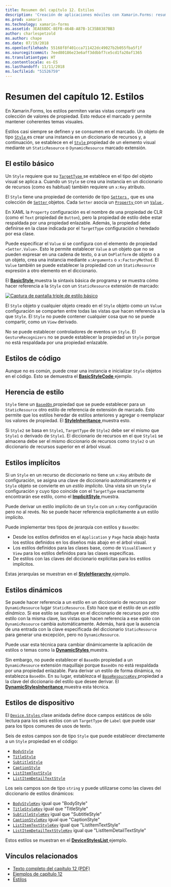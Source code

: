 ```yaml
---
title: Resumen del capítulo 12. Estilos
description: 'Creación de aplicaciones móviles con Xamarin.Forms: resumen del capítulo 12. Estilos'
ms.prod: xamarin
ms.technology: xamarin-forms
ms.assetid: 3EAE6BDC-8EFB-464B-A87B-1C35B8387BB3
author: charlespetzold
ms.author: chape
ms.date: 07/19/2018
ms.openlocfilehash: 55168f8f401cca711422dc49027b2b055fba5f1f
ms.sourcegitcommit: 7eed80186e23e6aff3ddbbf7ce5cd1fa20af1365
ms.translationtype: HT
ms.contentlocale: es-ES
ms.lasthandoff: 11/11/2018
ms.locfileid: "51526759"
---
```

# <a name="summary-of-chapter-12-styles"></a>Resumen del capítulo 12. Estilos

En Xamarin.Forms, los estilos permiten varias vistas compartir una colección de valores de propiedad. Esto reduce el marcado y permite mantener coherentes temas visuales.

Estilos casi siempre se definen y se consumen en el marcado. Un objeto de tipo [ `Style` ](xref:Xamarin.Forms.Style) es crear una instancia en un diccionario de recursos y, a continuación, se establece en el [ `Style` ](xref:Xamarin.Forms.VisualElement.Style) propiedad de un elemento visual mediante un `StaticResource` o `DynamicResource` marcado extensión.

## <a name="the-basic-style"></a>El estilo básico

Un `Style` requiere que su [ `TargetType` ](xref:Xamarin.Forms.Style.TargetType) se establece en el tipo del objeto visual se aplica a. Cuando un `Style` se crea una instancia en un diccionario de recursos (como es habitual) también requiere un `x:Key` atributo.

El `Style` tiene una propiedad de contenido de tipo [ `Setters` ](xref:Xamarin.Forms.Style.Setters), que es una colección de [ `Setter` ](xref:Xamarin.Forms.Setter) objetos. Cada `Setter` asocia un [ `Property` ](xref:Xamarin.Forms.Setter.Property) con un [ `Value` ](xref:Xamarin.Forms.Setter.Value).

En XAML la `Property` configuración es el nombre de una propiedad de CLR (como el `Text` propiedad de `Button`), pero la propiedad de estilo debe estar respaldada por una propiedad enlazable. Además, la propiedad debe definirse en la clase indicada por el `TargetType` configuración o heredado por esa clase.

Puede especificar el `Value` si se configura con el elemento de propiedad `<Setter.Value>`. Esto le permite establecer `Value` a un objeto que no se pueden expresar en una cadena de texto, o a un `OnPlatform` de objeto o a un objeto, crea una instancia mediante `x:Arguments` o `x:FactoryMethod`. El `Value` también se puede establecer la propiedad con un `StaticResource` expresión a otro elemento en el diccionario.

El [ **BasicStyle** ](https://github.com/xamarin/xamarin-forms-book-samples/tree/master/Chapter12/BasicStyle) muestra la sintaxis básica de programa y se muestra cómo hacer referencia a la `Style` con un `StaticResource` extensión de marcado:

[![Captura de pantalla triple de estilo básico](images/ch12fg01-small.png "estilos básicos")](images/ch12fg01-large.png#lightbox "estilos básicos")

El `Style` objeto y cualquier objeto creado en el `Style` objeto como un `Value` configuración se comparten entre todas las vistas que hacen referencia a la que `Style`. El `Style` no puede contener cualquier cosa que no se puede compartir, como un `View` derivado.

No se puede establecer controladores de eventos un `Style`. El `GestureRecognizers` no se puede establecer la propiedad un `Style` porque no está respaldada por una propiedad enlazable.

## <a name="styles-in-code"></a>Estilos de código

Aunque no es común, puede crear una instancia e inicializar `Style` objetos en el código. Esto se demuestra el [ **BasicStyleCode** ](https://github.com/xamarin/xamarin-forms-book-samples/tree/master/Chapter12/BasicStyleCode) ejemplo.

## <a name="style-inheritance"></a>Herencia de estilo

`Style` tiene un [ `BasedOn` ](xref:Xamarin.Forms.Style.BasedOn) propiedad que se puede establecer para un `StaticResource` otro estilo de referencia de extensión de marcado. Esto permite que los estilos heredar de estilos anteriores y agregar o reemplazar los valores de propiedad. El [ **StyleInheritance** ](https://github.com/xamarin/xamarin-forms-book-samples/tree/master/Chapter12/StyleInheritance) muestra esto.

Si `Style2` se basa en `Style1`, `TargetType` de `Style2` debe ser el mismo que `Style1` o derivado de `Style1`. El diccionario de recursos en el que `Style1` se almacena debe ser el mismo diccionario de recursos como `Style2` o un diccionario de recursos superior en el árbol visual.

## <a name="implicit-styles"></a>Estilos implícitos

Si un `Style` en un recurso de diccionario no tiene un `x:Key` atributo de configuración, se asigna una clave de diccionario automáticamente y el `Style` objeto se convierte en un *estilo implícito*. Una vista sin un `Style` configuración y cuyo tipo coincide con el `TargetType` exactamente encontrarán ese estilo, como el [ **ImplicitStyle** ](https://github.com/xamarin/xamarin-forms-book-samples/tree/master/Chapter12/ImplicitStyle) muestra.

Puede derivar un estilo implícito de un `Style` con un `x:Key` configuración pero no al revés. No se puede hacer referencia explícitamente a un estilo implícito.

Puede implementar tres tipos de jerarquía con estilos y `BasedOn`:

- Desde los estilos definidos en el `Application` y `Page` hacia abajo hasta los estilos definidos en los diseños más abajo en el árbol visual.
- Los estilos definidos para las clases base, como de `VisualElement` y `View` para los estilos definidos para las clases específicas.
- De estilos con las claves del diccionario explícitas para los estilos implícitos.

Estas jerarquías se muestran en el [ **StyleHierarchy** ](https://github.com/xamarin/xamarin-forms-book-samples/tree/master/Chapter12/StyleHierarchy) ejemplo.

## <a name="dynamic-styles"></a>Estilos dinámicos

Se puede hacer referencia a un estilo en un diccionario de recursos por `DynamicResource` lugar `StaticResource`. Esto hace que el estilo de un *estilo dinámico*. Si ese estilo se sustituye en el diccionario de recursos por otro estilo con la misma clave, las vistas que hacen referencia a ese estilo con `DynamicResource` cambia automáticamente. Además, hará que la ausencia de una entrada con la clave especificada del diccionario `StaticResource` para generar una excepción, pero no `DynamicResource`.

Puede usar esta técnica para cambiar dinámicamente la aplicación de estilos o temas como la [ **DynamicStyles** ](https://github.com/xamarin/xamarin-forms-book-samples/tree/master/Chapter12/DynamicStyles) muestra.

Sin embargo, no puede establecer el `BasedOn` propiedad a un `DynamicResource` extensión maquillaje porque `BasedOn` no está respaldada por una propiedad enlazable. Para derivar un estilo de forma dinámica, no establezca `BasedOn`. En su lugar, establezca el [ `BaseResourceKey` ](xref:Xamarin.Forms.Style.BaseResourceKey) propiedad a la clave del diccionario del estilo que desee derivar. El [ **DynamicStylesInheritance** ](https://github.com/xamarin/xamarin-forms-book-samples/tree/master/Chapter12/DynaStylesInh) muestra esta técnica.

## <a name="device-styles"></a>Estilos de dispositivo

El [ `Device.Styles` ](xref:Xamarin.Forms.Device.Styles) clase anidada define doce campos estáticos de sólo lectura para los seis estilos con un `TargetType` de `Label` que puede usar para los tipos comunes de usos de texto.

Seis de estos campos son de tipo `Style` que puede establecer directamente a un `Style` propiedad en el código:

- [`BodyStyle`](xref:Xamarin.Forms.Device.Styles.BodyStyle)
- [`TitleStyle`](xref:Xamarin.Forms.Device.Styles.TitleStyle)
- [`SubtitleStyle`](xref:Xamarin.Forms.Device.Styles.SubtitleStyle)
- [`CaptionStyle`](xref:Xamarin.Forms.Device.Styles.CaptionStyle)
- [`ListItemTextStyle`](xref:Xamarin.Forms.Device.Styles.ListItemTextStyle)
- [`ListItemDetailTextStyle`](xref:Xamarin.Forms.Device.Styles.ListItemDetailTextStyle)

Los seis campos son de tipo `string` y puede utilizarse como las claves del diccionario de estilos dinámicos:

- [`BodyStyleKey`](xref:Xamarin.Forms.Device.Styles.BodyStyleKey) igual que "BodyStyle"
- [`TitleStyleKey`](xref:Xamarin.Forms.Device.Styles.TitleStyleKey) igual que "TitleStyle"
- [`SubtitleStyleKey`](xref:Xamarin.Forms.Device.Styles.SubtitleStyleKey) igual que "SubtitleStyle"
- [`CaptionStyleKey`](xref:Xamarin.Forms.Device.Styles.CaptionStyleKey) igual que "CaptionStyle"
- [`ListItemTextStyleKey`](xref:Xamarin.Forms.Device.Styles.ListItemTextStyleKey) igual que "ListItemTextStyle"
- [`ListItemDetailTextStyleKey`](xref:Xamarin.Forms.Device.Styles.ListItemDetailTextStyleKey) igual que "ListItemDetailTextStyle"

Estos estilos se muestran en el [ **DeviceStylesList** ](https://github.com/xamarin/xamarin-forms-book-samples/tree/master/Chapter12/DeviceStylesList) ejemplo.

## <a name="related-links"></a>Vínculos relacionados

- [Texto completo del capítulo 12 (PDF)](https://download.xamarin.com/developer/xamarin-forms-book/XamarinFormsBook-Ch12-Apr2016.pdf)
- [Ejemplos de capítulo 12](https://github.com/xamarin/xamarin-forms-book-samples/tree/master/Chapter12)
- [Estilos](~/xamarin-forms/user-interface/styles/index.md)
